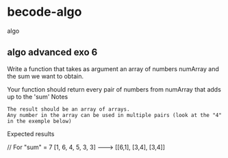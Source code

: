 # becode-algo
 algo
 
 ## algo advanced exo 6

 Write a function that takes as argument an array of numbers numArray and the sum we want to obtain.

Your function should return every pair of numbers from numArray that adds up to the 'sum'
Notes

    The result should be an array of arrays.
    Any number in the array can be used in multiple pairs (look at the "4" in the exemple below)

Expected results

// For "sum" = 7
[1, 6, 4, 5, 3, 3] ---> [[6,1], [3,4], [3,4]]
